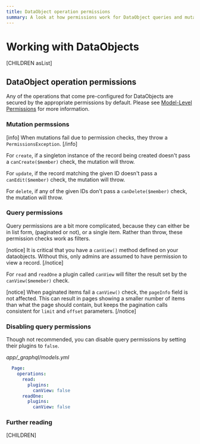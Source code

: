 ```yaml
---
title: DataObject operation permissions
summary: A look at how permissions work for DataObject queries and mutations
---
```


# Working with DataObjects

[CHILDREN asList]

## DataObject operation permissions

Any of the operations that come pre-configured for DataObjects are secured by the appropriate permissions
by default.
Please see [Model-Level Permissions](/model/permissions/#model-level-permissions) for more information.

### Mutation permssions

[info]
When mutations fail due to permission checks, they throw a `PermissionsException`.
[/info]

For `create`, if a singleton instance of the record being created doesn't pass a `canCreate($member)` check,
the mutation will throw.

For `update`, if the record matching the given ID doesn't pass a `canEdit($member)` check, the mutation will
throw.

For `delete`, if any of the given IDs don't pass a `canDelete($member)` check, the mutation will throw.

### Query permissions

Query permissions are a bit more complicated, because they can either be in list form, (paginated or not),
or a single item. Rather than throw, these permission checks work as filters.

[notice]
It is critical that you have a `canView()` method defined on your dataobjects. Without this, only admins are
assumed to have permission to view a record.
[/notice]


For `read` and `readOne` a plugin called `canView` will filter the result set by the `canView($memeber)` check.

[notice]
When paginated items fail a `canView()` check, the `pageInfo` field is not affected. This can result in pages
showing a smaller number of items than what the page should contain, but keeps the pagination calls consistent
for `limit` and `offset` parameters.
[/notice]

### Disabling query permissions

Though not recommended, you can disable query permissions by setting their plugins to `false`.

*app/_graphql/models.yml*
```yaml
  Page:
    operations:
      read:
        plugins:
          canView: false
      readOne:
        plugins:
          canView: false
```

### Further reading

[CHILDREN]
